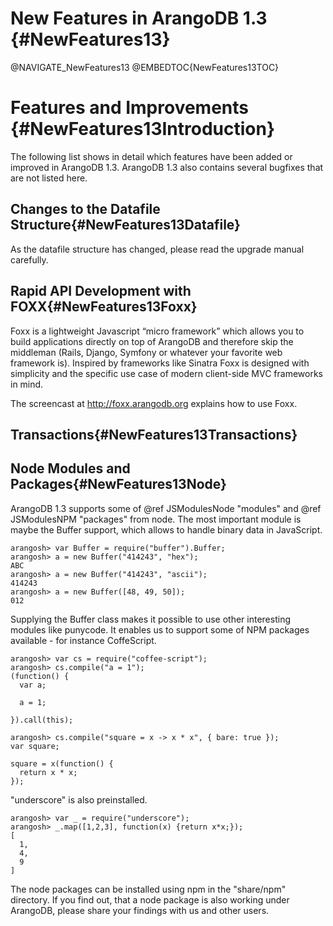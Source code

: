 New Features in ArangoDB 1.3 {#NewFeatures13}
=============================================

@NAVIGATE_NewFeatures13
@EMBEDTOC{NewFeatures13TOC}

Features and Improvements {#NewFeatures13Introduction}
======================================================

The following list shows in detail which features have been added or
improved in ArangoDB 1.3.  ArangoDB 1.3 also contains several bugfixes
that are not listed here.

Changes to the Datafile Structure{#NewFeatures13Datafile}
---------------------------------------------------------

As the datafile structure has changed, please read the upgrade manual
carefully.

Rapid API Development with FOXX{#NewFeatures13Foxx}
---------------------------------------------------

Foxx is a lightweight Javascript “micro framework” which allows you to
build applications directly on top of ArangoDB and therefore skip the
middleman (Rails, Django, Symfony or whatever your favorite web
framework is). Inspired by frameworks like Sinatra Foxx is designed
with simplicity and the specific use case of modern client-side MVC
frameworks in mind.

The screencast at
<a href="http://foxx.arangodb.org">http://foxx.arangodb.org</a>
explains how to use Foxx.

Transactions{#NewFeatures13Transactions}
----------------------------------------

Node Modules and Packages{#NewFeatures13Node}
---------------------------------------------

ArangoDB 1.3 supports some of @ref JSModulesNode "modules" and @ref JSModulesNPM
"packages" from node. The most important module is maybe the Buffer support,
which allows to handle binary data in JavaScript.

    arangosh> var Buffer = require("buffer").Buffer;
    arangosh> a = new Buffer("414243", "hex");
    ABC
    arangosh> a = new Buffer("414243", "ascii");
    414243
    arangosh> a = new Buffer([48, 49, 50]);
    012

Supplying the Buffer class makes it possible to use other interesting modules
like punycode. It enables us to support some of NPM packages available - for
instance CoffeScript.

    arangosh> var cs = require("coffee-script");
    arangosh> cs.compile("a = 1");
    (function() {
      var a;

      a = 1;

    }).call(this);

    arangosh> cs.compile("square = x -> x * x", { bare: true });
    var square;

    square = x(function() {
      return x * x;
    });

"underscore" is also preinstalled.

    arangosh> var _ = require("underscore");
    arangosh> _.map([1,2,3], function(x) {return x*x;});
    [ 
      1, 
      4, 
      9 
    ]

The node packages can be installed using npm in the "share/npm"
directory. If you find out, that a node package is also working
under ArangoDB, please share your findings with us and other
users.
